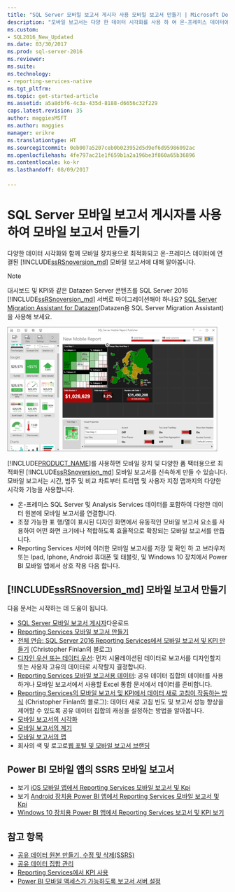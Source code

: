 ```yaml
---
title: "SQL Server 모바일 보고서 게시자 사용 모바일 보고서 만들기 | Microsoft Docs"
description: "모바일 보고서는 다양 한 데이터 시각화를 사용 하 여 온-프레미스 데이터에 연결 하는 모바일 장치에 대 한 Reporting Services에 알아봅니다."
ms.custom:
- SQL2016_New_Updated
ms.date: 03/30/2017
ms.prod: sql-server-2016
ms.reviewer: 
ms.suite: 
ms.technology:
- reporting-services-native
ms.tgt_pltfrm: 
ms.topic: get-started-article
ms.assetid: a5a8dbf6-4c3a-435d-8188-d6656c32f229
caps.latest.revision: 35
author: maggiesMSFT
ms.author: maggies
manager: erikre
ms.translationtype: HT
ms.sourcegitcommit: 0eb007a5207ceb0b023952d5d9ef6d95986092ac
ms.openlocfilehash: 4fe797ac21e1f659b1a2a196be3f860a65b36896
ms.contentlocale: ko-kr
ms.lasthandoff: 08/09/2017

---
```

# <a name="create-mobile-reports-with-sql-server-mobile-report-publisher"></a>SQL Server 모바일 보고서 게시자를 사용하여 모바일 보고서 만들기
다양한 데이터 시각화와 함께 모바일 장치용으로 최적화되고 온-프레미스 데이터에 연결된 [!INCLUDE[ssRSnoversion_md](../../includes/ssrsnoversion-md.md)] 모바일 보고서에 대해 알아봅니다. 

>[!NOTE]
>  대시보드 및 KPI와 같은 Datazen Server 콘텐츠를 SQL Server 2016 [!INCLUDE[ssRSnoversion_md](../../includes/ssrsnoversion-md.md)] 서버로 마이그레이션해야 하나요? [SQL Server Migration Assistant for Datazen](https://www.microsoft.com/en-us/download/details.aspx?id=53128)(Datazen용 SQL Server Migration Assistant)을 사용해 보세요. 
 
![SS_MRP_LayoutTabSm](../../reporting-services/media/ss-mrp-layouttabsm.png)  

[!INCLUDE[PRODUCT_NAME](../../includes/ss-mobilereptpub-long.md)]를 사용하면 모바일 장치 및 다양한 폼 팩터용으로 최적화된 [!INCLUDE[ssRSnoversion_md](../../includes/ssrsnoversion-md.md)] 모바일 보고서를 신속하게 만들 수 있습니다. 모바일 보고서는 시간, 범주 및 비교 차트부터 트리맵 및 사용자 지정 맵까지의 다양한 시각화 기능을 사용합니다. 

* 온-프레미스 SQL Server 및 Analysis Services 데이터를 포함하여 다양한 데이터 원본에 모바일 보고서를 연결합니다. 
* 조정 가능한 표 행/열이 표시된 디자인 화면에서 유동적인 모바일 보고서 요소를 사용하여 어떤 화면 크기에나 적합하도록 효율적으로 확장되는 모바일 보고서를 만듭니다. 
* Reporting Services 서버에 이러한 모바일 보고서를 저장 및 확인 하 고 브라우저 또는 Ipad, Iphone, Android 휴대폰 및 태블릿, 및 Windows 10 장치에서 Power BI 모바일 앱에서 상호 작용 다음 합니다.
  
## <a name="create-includessrsnoversionmdincludesssrsnoversion-mdmd--mobile-reports"></a>[!INCLUDE[ssRSnoversion_md](../../includes/ssrsnoversion-md.md)]  모바일 보고서 만들기  
  
다음 문서는 시작하는 데 도움이 됩니다.
-  [SQL Server 모바일 보고서 게시자](http://go.microsoft.com/fwlink/?LinkID=733527)다운로드  
-  [Reporting Services 모바일 보고서 만들기](../../reporting-services/mobile-reports/create-a-reporting-services-mobile-report.md)  
-  [전체 연습: SQL Server 2016 Reporting Services에서 모바일 보고서 및 KPI 만들기](http://christopherfinlan.com/2015/12/21/how-to-create-mobile-reports-and-kpis-in-sql-server-reporting-services-2016-an-end-to-end-walkthrough/) (Christopher Finlan의 블로그)  
- [디자인 우선 또는 데이터 우선](../../reporting-services/mobile-reports/design-first-or-data-first-when-creating-in-reporting-services-mobile-reports.md): 먼저 시뮬레이션된 데이터로 보고서를 디자인할지 또는 사용자 고유의 데이터로 시작할지 결정합니다.  
- [Reporting Services 모바일 보고서용 데이터](../../reporting-services/mobile-reports/data-for-reporting-services-mobile-reports.md): 공유 데이터 집합의 데이터를 사용하거나 모바일 보고서에서 사용할 Excel 통합 문서에서 데이터를 준비합니다.
- [Reporting Services의 모바일 보고서 및 KPI에서 데이터 새로 고침이 작동하는 방식](http://christopherfinlan.com/2016/02/10/so-refreshinghow-data-refresh-works-with-mobile-reports-and-kpis-in-reporting-services/) (Christopher Finlan의 블로그): 데이터 새로 고침 빈도 및 보고서 성능 향상을 제어할 수 있도록 공유 데이터 집합의 캐싱을 설정하는 방법을 알아봅니다.
- [모바일 보고서의 시각화](../../reporting-services/mobile-reports/add-visualizations-to-reporting-services-mobile-reports.md)
- [모바일 보고서의 계기](../../reporting-services/mobile-reports/add-gauges-to-mobile-reports-reporting-services.md)
- [모바일 보고서의 맵](../../reporting-services/mobile-reports/maps-in-reporting-services-mobile-reports.md)
- 회사의 색 및 로고로[웹 포털 및 모바일 보고서 브랜딩](../../reporting-services/branding-the-web-portal.md) 
  
## <a name="ssrs-mobile-reports-in-the-power-bi-mobile-apps"></a>Power BI 모바일 앱의 SSRS 모바일 보고서

-  보기 [iOS 모바일 앱에서 Reporting Services 모바일 보고서 및 Kpi](https://powerbi.microsoft.com/documentation/powerbi-mobile-iphone-kpis-mobile-reports)
-  보기 [Android 장치용 Power BI 앱에서 Reporting Services 모바일 보고서 및 Kpi](https://powerbi.microsoft.com/documentation/powerbi-mobile-android-kpis-mobile-reports)
-  [Windows 10 장치용 Power BI 앱에서 Reporting Services 보고서 및 KPI 보기](https://powerbi.microsoft.com/documentation/powerbi-mobile-win10-kpis-mobile-reports/)    

## <a name="see-also"></a>참고 항목  
  
-   [공유 데이터 원본 만들기, 수정 및 삭제(SSRS)](../../reporting-services/report-data/create-modify-and-delete-shared-data-sources-ssrs.md)  
-   [공유 데이터 집합 관리](../../reporting-services/report-data/manage-shared-datasets.md)  
-  [Reporting Services에서 KPI 사용](../../reporting-services/working-with-kpis-in-reporting-services.md)  
- [Power BI 모바일 액세스가 가능하도록 보고서 서버 설정](../../reporting-services/report-server/enable-a-report-server-for-power-bi-mobile-access.md)  

  
  



